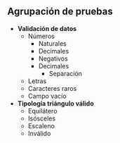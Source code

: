 ## Agrupación de pruebas
- **Validación de datos**
	- Números
		- Naturales
		- Decimales
		- Negativos
		- Decimales
			- Separación
	- Letras
	- Caracteres raros
	- Campo vacío
- **Tipología triángulo válido**
	- Equilátero
	- Isósceles
	- Escaleno
	- Inválido
